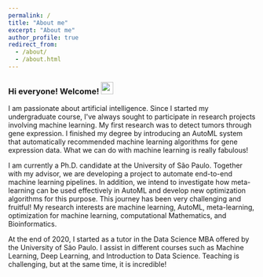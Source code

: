 ```yaml
---
permalink: /
title: "About me"
excerpt: "About me"
author_profile: true
redirect_from: 
  - /about/
  - /about.html
---
```


### Hi everyone! Welcome! <img src="https://media.giphy.com/media/hvRJCLFzcasrR4ia7z/giphy.gif" width="25px">

I am passionate about artificial intelligence. Since I started my undergraduate course, I've always sought to participate in research projects involving machine learning. My first research was to detect tumors through gene expression. I finished my degree by introducing an AutoML system that automatically recommended machine learning algorithms for gene expression data. What we can do with machine learning is really fabulous!

I am currently a Ph.D. candidate at the University of São Paulo. Together with my advisor, we are developing a project to automate end-to-end machine learning pipelines. In addition, we intend to investigate how meta-learning can be used effectively in AutoML and develop new optimization algorithms for this purpose. This journey has been very challenging and fruitful! My research interests are machine learning, AutoML, meta-learning, optimization for machine learning, computational Mathematics, and Bioinformatics.

At the end of 2020, I started as a tutor in the Data Science MBA offered by the University of São Paulo. I assist in different courses such as Machine Learning, Deep Learning, and Introduction to Data Science. Teaching is challenging, but at the same time, it is incredible!

